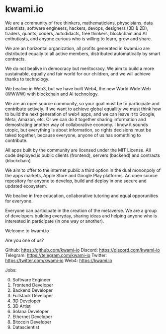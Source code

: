 # kwami.io

We are a community of free thinkers, mathematicians, physcisians, data scientists, software engineers, hackers, devops, designers (3D & 2D), traders, quants, coders, autodidacts, free thinkers, blockchain and AI enthutiasts, and anyone curious who is willing to learn, grow and share.

We are an horizontal organization, all profits generated in kwami.io are distributed equally to all active members, distributed automatically by smart contracts.

We do not bealive in democracy but meritocracy. We aim to build a more sustainable, equally and fair world for our children, and we will achieve thanks to technology.

We bealive in Web3, but we have built Web4, the new World Wide Web (WWWW) with blockchain and AI technology.

We are an open source community, so your goal must be to participate and contribute actively. If we want to achieve global equallity we must think how to build the next generation of web4 apps, and we can leave it to Google, Meta, Amazon, etc. Or we can do it together sharing information and demostrating another way of collaborative economy. I know it sounds utopic, but everything is about information, so rights decisions must be taked together, because everyone, anyone of us has something to contribute.

All apps built by the community are licensed under the MIT License. All code deployed is public clients (frontend), servers (backend) and contracts (blockchain).

We aim to offer to the internet public a third option in the dual mononpoly of the apps markets, Apple Store and Google Play platforms. An open source repository for anyone to develop, build and deploy in one secure and updated ecosystem.

We bealive in free education, collaborative tutoring and equal opporunities for everyone.

Everyone can participate in the creation of the metaverse. We are a group of developers building everyday, sharing ideas and helping anyone who is interested in participate (in one way or another).

Welcome to kwami.io

Are you one of us?

Github: https://github.com/kwami-io
Discord: https://discord.com/kwami-io
Telegram: https://telegram.com/kwami-io
Twitter: https://twitter.com/kwami-io
Web4: https://kwami.io

Jobs:

0. Software Engineer
1. Frontend Developer
2. Backend Developer
3. Fullstack Developer
4. 3D Developer
5. 3D Artist
6. Solana Developer
7. Ethernet Developer
8. Bitccoin Developer
9. Datascientist
